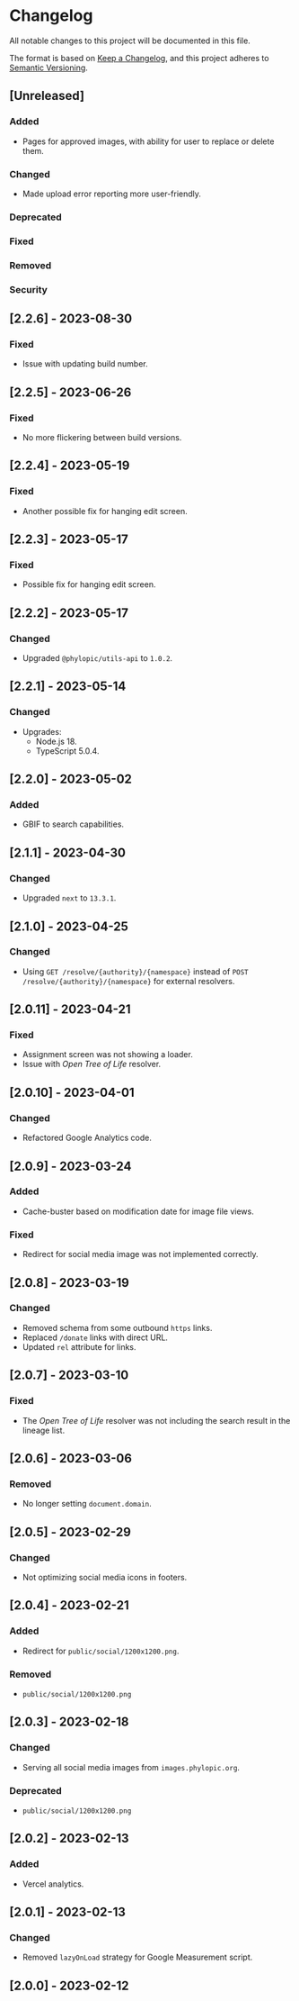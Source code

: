 # Changelog

All notable changes to this project will be documented in this file.

The format is based on [Keep a Changelog](https://keepachangelog.com/en/1.0.0/),
and this project adheres to [Semantic Versioning](https://semver.org/spec/v2.0.0.html).

## [Unreleased]

### Added

-   Pages for approved images, with ability for user to replace or delete them.

### Changed

-   Made upload error reporting more user-friendly.

### Deprecated

### Fixed

### Removed

### Security

## [2.2.6] - 2023-08-30

### Fixed

-   Issue with updating build number.

## [2.2.5] - 2023-06-26

### Fixed

-   No more flickering between build versions.

## [2.2.4] - 2023-05-19

### Fixed

-   Another possible fix for hanging edit screen.

## [2.2.3] - 2023-05-17

### Fixed

-   Possible fix for hanging edit screen.

## [2.2.2] - 2023-05-17

### Changed

-   Upgraded `@phylopic/utils-api` to `1.0.2`.

## [2.2.1] - 2023-05-14

### Changed

-   Upgrades:
    -   Node.js 18.
    -   TypeScript 5.0.4.

## [2.2.0] - 2023-05-02

### Added

-   GBIF to search capabilities.

## [2.1.1] - 2023-04-30

### Changed

-   Upgraded `next` to `13.3.1`.

## [2.1.0] - 2023-04-25

### Changed

-   Using `GET /resolve/{authority}/{namespace}` instead of `POST /resolve/{authority}/{namespace}` for external resolvers.

## [2.0.11] - 2023-04-21

### Fixed

-   Assignment screen was not showing a loader.
-   Issue with _Open Tree of Life_ resolver.

## [2.0.10] - 2023-04-01

### Changed

-   Refactored Google Analytics code.

## [2.0.9] - 2023-03-24

### Added

-   Cache-buster based on modification date for image file views.

### Fixed

-   Redirect for social media image was not implemented correctly.

## [2.0.8] - 2023-03-19

### Changed

-   Removed schema from some outbound `https` links.
-   Replaced `/donate` links with direct URL.
-   Updated `rel` attribute for links.

## [2.0.7] - 2023-03-10

### Fixed

-   The _Open Tree of Life_ resolver was not including the search result in the lineage list.

## [2.0.6] - 2023-03-06

### Removed

-   No longer setting `document.domain`.

## [2.0.5] - 2023-02-29

### Changed

-   Not optimizing social media icons in footers.

## [2.0.4] - 2023-02-21

### Added

-   Redirect for `public/social/1200x1200.png`.

### Removed

-   `public/social/1200x1200.png`

## [2.0.3] - 2023-02-18

### Changed

-   Serving all social media images from `images.phylopic.org`.

### Deprecated

-   `public/social/1200x1200.png`

## [2.0.2] - 2023-02-13

### Added

-   Vercel analytics.

## [2.0.1] - 2023-02-13

### Changed

-   Removed `lazyOnLoad` strategy for Google Measurement script.

## [2.0.0] - 2023-02-12
